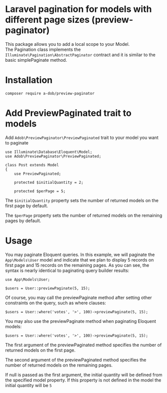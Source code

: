 Laravel pagination for models with different page sizes (preview-paginator)
===========================================================================

This package allows you to add a local scope to your Model.  
The Pagination class implements the ```Illuminate\Pagination\AbstractPaginator```
contract and it is similar to the basic simplePaginate method.

Installation
============

    composer require a-dob/preview-paginator

Add PreviewPaginated trait to models
====================================

Add ```Adob\PreviewPaginator\PreviewPaginated``` trait to your model you want to paginate

```
use Illuminate\Database\Eloquent\Model;
use Adob\PreviewPaginator\PreviewPaginated;

class Post extends Model
{
    use PreviewPaginated;

    protected $initialQuantity = 2;
    
    protected $perPage = 5;
```

The ```$initialQuantity``` property sets the number of returned models on the first page by default.

The ```$perPage``` property sets the number of returned models on the remaining pages by default.

Usage
=====

You may paginate Eloquent queries. 
In this example, we will paginate the ```App\Models\User``` model 
and indicate that we plan to display 5 records on first page and 15 records on the remaining pages. 
As you can see, the syntax is nearly identical to paginating query builder results:

```
use App\Models\User;

$users = User::previewPaginate(5, 15);
```

Of course, you may call the previewPaginate method after setting other constraints on the query,
such as where clauses:

```
$users = User::where('votes', '>', 100)->previewPaginate(5, 15);
```

You may also use the previewPaginate method when paginating Eloquent models:

```
$users = User::where('votes', '>', 100)->previewPaginate(5, 15);
```

The first argument of the previewPaginated method specifies the number of returned models on the first page.

The second argument of the previewPaginated method specifies the number of returned models on the remaining pages.

If null is passed as the first argument, the initial quantity will be defined from the specified model property. 
If this property is not defined in the model the initial quantity will be ```5```

                  
